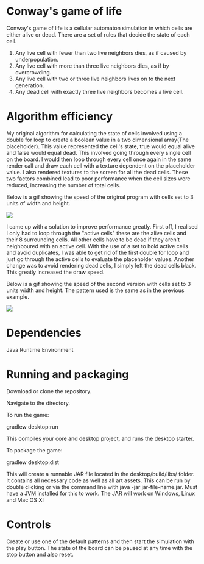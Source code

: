 # Conway's game of life

Conway's game of life is a cellular automaton simulation in which cells are either alive or dead. There are a set of rules that decide the
state of each cell.

1) Any live cell with fewer than two live neighbors dies, as if caused by underpopulation.
2) Any live cell with more than three live neighbors dies, as if by overcrowding.
3) Any live cell with two or three live neighbors lives on to the next generation.
4) Any dead cell with exactly three live neighbors becomes a live cell.


# Algorithm efficiency

My original algorithm for calculating the state of cells involved using a double for loop to create a boolean value in a two dimensional array(The placeholder). This value represented the cell's state, true would equal alive and false would equal dead.
This involved going through every single cell on the board.
I would then loop through every cell once again in the same render call and draw each cell with a texture dependent on the placeholder value.
I also rendered textures to the screen for all the dead cells.
These two factors combined lead to poor performance when the cell sizes were reduced, increasing the number of total cells.

Below is a gif showing the speed of the original program with cells set to 3 units of width and height.

<img src="https://media.giphy.com/media/1naw4yHWDKEzNGMRjH/giphy.gif" />


I came up with a solution to improve performance greatly. First off, I realised I only had to loop through the "active cells" these are the alive cells and their 8 surrounding cells.
All other cells have to be dead if they aren't neighboured with an active cell.
With the use of a set to hold active cells and avoid duplicates, I was able to get rid of the first double for loop and just go through the active cells to evaluate the placeholder values.
Another change was to avoid rendering dead cells, I simply left the dead cells black. This greatly increased the draw speed.

Below is a gif showing the speed of the second version with cells set to 3 units width and height. The pattern used is the same as in the previous example.

<img src="https://media.giphy.com/media/1sx4rzIPBgNbKHSNfw/giphy.gif" />


# Dependencies

Java Runtime Environment

# Running and packaging

Download or clone the repository.

Navigate to the directory.

To run the game:

gradlew desktop:run

This compiles your core and desktop project, and runs the desktop starter.

To package the game:

gradlew desktop:dist

This will create a runnable JAR file located in the desktop/build/libs/ folder. It contains all necessary code as well as all art assets. This can be run by double clicking or via the command line with java -jar jar-file-name.jar. Must have a JVM installed for this to work. The JAR will work on Windows, Linux and Mac OS X!

# Controls

Create or use one of the default patterns and then start the simulation with the play button. The state of the board can be paused at any time with the stop button and also reset.

